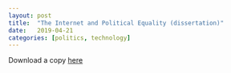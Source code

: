 ```yaml
---
layout: post
title:  "The Internet and Political Equality (dissertation)"
date:   2019-04-21
categories: [politics, technology]
---
```


Download a copy <a href="/posts/final-copy.pdf">here</a>